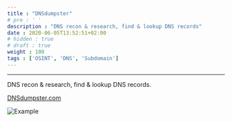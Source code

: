 ```yaml
---
title : "DNSdumpster"
# pre : ' '
description : "DNS recon & research, find & lookup DNS records"
date : 2020-06-05T13:52:51+02:00
# hidden : true
# draft : true
weight : 100
tags : ['OSINT', 'DNS', 'Subdomain']
---
```


---

DNS recon & research, find & lookup DNS records.

[DNSdumpster.com](https://dnsdumpster.com/)

![Example](images/example.png)
